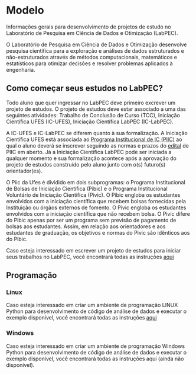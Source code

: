 # Modelo
Informações gerais para desenvolvimento de projetos de estudo no Laboratório de Pesquisa em Ciência de Dados e Otimização (LabPEC).

O Laboratório de Pesquisa em Ciência de Dados e Otimização desenvolve pesquisa científica para a exploração e análises de dados estruturados e não-estruturados através de métodos computacionais, matemáticos e estatísticos para otimizar decisões e resolver problemas aplicados à engenharia.

## Como começar seus estudos no LabPEC?
Todo aluno que quer ingressar no LabPEC deve primeiro excrever um projeto de estudos. O projeto de estudos deve estar associado a uma das seguintes atividades: Trabalho de Conclusão de Curso (TCC), Iniciação Científica UFES (IC-UFES), Iniciação Científica LabPEC (IC-LabPEC).

A IC-UFES e IC-LabPEC se diferem quanto à sua formalização. A Iniciação Científica UFES está associada ao [Programa Institucional de IC (PIIC)](https://prppg.ufes.br/programa-institucional-de-ic-piic) ao qual o aluno deverá se inscrever seguindo as normas e prazos do [edital](https://prppg.ufes.br/ultimos-editais-iniciacao-cientifica) de PIIC em aberto. Já a Iniciação Científica LabPEC pode ser iniciada a qualquer momento e sua formalização acontece após a aprovação do projeto de estudos construído pelo aluno junto com o(s) futuro(s) orientador(es).

O Piic da Ufes é dividido em dois subprogramas: o Programa Institucional de Bolsas de Iniciação Científica (Pibic) e o Programa Institucional Voluntário de Iniciação Científica (Pivic). O Pibic engloba os estudantes envolvidos com a iniciação científica que recebem bolsas fornecidas pela Instituição ou órgãos externos de fomento. O Pivic engloba os estudantes envolvidos com a iniciação científica que não recebem bolsa. O Pivic difere do Pibic apenas por ser um programa sem previsão de pagamento de bolsas aos estudantes. Assim, em relação aos orientadores e aos estudantes de graduação, os objetivos e normas do Pivic são idênticos aos do Pibic.



Caso esteja interessado em escrever um projeto de estudos para iniciar seus trabalhos no LabPEC, você encontrará todas as instruções [aqui](https://github.com/LabPEC/Modelo/blob/main/Docs/Projeto/README.md)

## Programação
### Linux
Caso esteja interessado em criar um ambiente de programação LINUX Python para desenvolvimento de código de análise de dados e executar o exemplo disponível, você encontrará todas as instruções [aqui](https://github.com/LabPEC/Modelo/blob/main/Linux/INSTALL.md)

### Windows
Caso esteja interessado em criar um ambiente de programação Windows Python para desenvolvimento de código de análise de dados e executar o exemplo disponível, você encontrará todas as instruções aqui (ainda não disponível).

